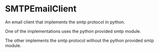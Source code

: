 # SMTPEmailClient
An email client that implements the smtp protocol in python. 

One of the implementations uses the python provided smtp module.

The other implements the smtp protocol without the python provided smtp module.
